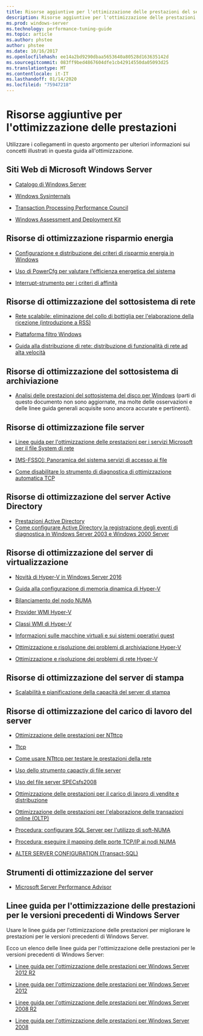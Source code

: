 ```yaml
---
title: Risorse aggiuntive per l'ottimizzazione delle prestazioni del server
description: Risorse aggiuntive per l'ottimizzazione delle prestazioni del server
ms.prod: windows-server
ms.technology: performance-tuning-guide
ms.topic: article
ms.author: phstee
author: phstee
ms.date: 10/16/2017
ms.openlocfilehash: ee14a2bd9290dbaa5653640a80528d163635142d
ms.sourcegitcommit: 083ff9bed4867604dfe1cb42914550da05093d25
ms.translationtype: MT
ms.contentlocale: it-IT
ms.lasthandoff: 01/14/2020
ms.locfileid: "75947218"
---
```

# <a name="additional-performance-tuning-resources"></a>Risorse aggiuntive per l'ottimizzazione delle prestazioni

Utilizzare i collegamenti in questo argomento per ulteriori informazioni sui concetti illustrati in questa guida all'ottimizzazione.

## <a name="microsoft-windows-server-websites"></a>Siti Web di Microsoft Windows Server
-   [Catalogo di Windows Server](http://www.windowsservercatalog.com/)

-   [Windows Sysinternals](https://technet.microsoft.com/sysinternals/default.aspx)

-   [Transaction Processing Performance Council](http://www.tpc.org/)

-   [Windows Assessment and Deployment Kit](https://developer.microsoft.com/windows/hardware/windows-assessment-deployment-kit)

## <a name="power-management-tuning-resources"></a>Risorse di ottimizzazione risparmio energia

-   [Configurazione e distribuzione dei criteri di risparmio energia in Windows](https://msdn.microsoft.com/library/windows/hardware/mt422910.aspx)

-   [Uso di PowerCfg per valutare l'efficienza energetica del sistema](https://technet.microsoft.com/library/cc748940.aspx)

-   [Interrupt-strumento per i criteri di affinità](https://support.microsoft.com/kb/252867)

## <a name="networking-subsystem-tuning-resources"></a>Risorse di ottimizzazione del sottosistema di rete

-   [Rete scalabile: eliminazione del collo di bottiglia per l'elaborazione della ricezione (introduzione a RSS)](https://download.microsoft.com/download/5/D/6/5D6EAF2B-7DDF-476B-93DC-7CF0072878E6/NDIS_RSS.doc)

-   [Piattaforma filtro Windows](https://msdn.microsoft.com/windows/hardware/gg463267.aspx)

-   [Guida alla distribuzione di rete: distribuzione di funzionalità di rete ad alta velocità](https://technet.microsoft.com/library/gg162681.aspx)

## <a name="storage-subsystem-tuning-resources"></a>Risorse di ottimizzazione del sottosistema di archiviazione

-   [Analisi delle prestazioni del sottosistema del disco per Windows](https://download.microsoft.com/download/e/b/a/eba1050f-a31d-436b-9281-92cdfeae4b45/subsys_perf.doc) (parti di questo documento non sono aggiornate, ma molte delle osservazioni e delle linee guida generali acquisite sono ancora accurate e pertinenti).

## <a name="file-server-tuning-resources"></a>Risorse di ottimizzazione file server

-   [Linee guida per l'ottimizzazione delle prestazioni per i servizi Microsoft per il file System di rete](https://technet.microsoft.com/library/bb463205.aspx)

-   [\[MS-FSSO\]: Panoramica del sistema servizi di accesso ai file](https://download.microsoft.com/download/5/0/1/501ED102-E53F-4CE0-AA6B-B0F93629DDC6/Windows/%5bMS-FSSO%5d.pdf)

-   [Come disabilitare lo strumento di diagnostica di ottimizzazione automatica TCP](https://support.microsoft.com/kb/967475)

## <a name="active-directory-server-tuning-resources"></a>Risorse di ottimizzazione del server Active Directory
-   [Prestazioni Active Directory](https://msdn.microsoft.com/library/windows/hardware/dn567654(v=vs.85).aspx)
-   [Come configurare Active Directory la registrazione degli eventi di diagnostica in Windows Server 2003 e Windows 2000 Server](https://support.microsoft.com/kb/314980)

## <a name="virtualization-server-tuning-resources"></a>Risorse di ottimizzazione del server di virtualizzazione

-   [Novità di Hyper-V in Windows Server 2016](https://technet.microsoft.com/windows-server-docs/compute/hyper-v/what-s-new-in-hyper-v-on-windows)

-   [Guida alla configurazione di memoria dinamica di Hyper-V](https://technet.microsoft.com/library/ff817651.aspx)

-   [Bilanciamento del nodo NUMA](https://blogs.technet.com/b/winserverperformance/archive/2009/12/10/numa-node-balancing.aspx)

-   [Provider WMI Hyper-V](https://msdn2.microsoft.com/library/cc136992(VS.85).aspx)

-   [Classi WMI di Hyper-V](https://msdn.microsoft.com/library/cc136986(VS.85).aspx)

-   [Informazioni sulle macchine virtuali e sui sistemi operativi guest](https://technet.microsoft.com/library/cc794868(v=ws.10))

-   [Ottimizzazione e risoluzione dei problemi di archiviazione Hyper-V](https://blogs.msdn.com/b/microsoft_press/archive/2013/07/24/new-book-optimizing-and-troubleshooting-hyper-v-storage.aspx)

-   [Ottimizzazione e risoluzione dei problemi di rete Hyper-V](https://blogs.msdn.com/b/microsoft_press/archive/2013/07/12/rtm-d-today-optimizing-and-troubleshooting-hyper-v-networking.aspx)

## <a name="print-server-tuning-resources"></a>Risorse di ottimizzazione del server di stampa

-   [Scalabilità e pianificazione della capacità del server di stampa](https://technet.microsoft.com/library/dn554243.aspx)

## <a name="server-workload-tuning-resources"></a>Risorse di ottimizzazione del carico di lavoro del server

-   [Ottimizzazione delle prestazioni per NTttcp](https://msdn.microsoft.com/library/windows/hardware/dn567663(v=vs.85).aspx)

-   [Ttcp](http://en.wikipedia.org/wiki/Ttcp)

-   [Come usare NTttcp per testare le prestazioni della rete](https://msdn.microsoft.com/windows/hardware/gg463264.aspx)

-   [Uso dello strumento capactiy di file server](https://msdn.microsoft.com/library/windows/hardware/dn567658(v=vs.85).aspx)

-   [Uso del file server SPECsfs2008](https://msdn.microsoft.com/library/windows/hardware/dn567653(v=vs.85).aspx)

-   [Ottimizzazione delle prestazioni per il carico di lavoro di vendite e distribuzione](https://msdn.microsoft.com/library/windows/hardware/dn567646(v=vs.85).aspx)

-   [Ottimizzazione delle prestazioni per l'elaborazione delle transazioni online (OLTP)](https://msdn.microsoft.com/library/windows/hardware/dn567642(v=vs.85).aspx)

-   [Procedura: configurare SQL Server per l'utilizzo di soft-NUMA](https://go.microsoft.com/fwlink/?LinkId=98292)

-   [Procedura: eseguire il mapping delle porte TCP/IP ai nodi NUMA](https://go.microsoft.com/fwlink/?LinkId=98293)

-   [ALTER SERVER CONFIGURATION (Transact-SQL)](https://msdn.microsoft.com/library/ee210585.aspx)


## <a name="server-tuning-tools"></a>Strumenti di ottimizzazione del server

-   [Microsoft Server Performance Advisor](https://msdn.microsoft.com/library/windows/hardware/dn481522(v=vs.85).aspx)

## <a name="performance-tuning-guidelines-for-previous-versions-of-windows-server"></a>Linee guida per l'ottimizzazione delle prestazioni per le versioni precedenti di Windows Server


Usare le linee guida per l'ottimizzazione delle prestazioni per migliorare le prestazioni per le versioni precedenti di Windows Server.

Ecco un elenco delle linee guida per l'ottimizzazione delle prestazioni per le versioni precedenti di Windows Server:

-   [Linee guida per l'ottimizzazione delle prestazioni per Windows Server 2012 R2](https://www.microsoft.com/download/details.aspx?id=51960)

-   [Linee guida per l'ottimizzazione delle prestazioni per Windows Server 2012](https://download.microsoft.com/download/0/0/B/00BE76AF-D340-4759-8ECD-C80BC53B6231/performance-tuning-guidelines-windows-server-2012.docx)

-   [Linee guida per l'ottimizzazione delle prestazioni per Windows Server 2008 R2](https://download.microsoft.com/download/6/B/2/6B2EBD3A-302E-4553-AC00-9885BBF31E21/Perf-tun-srv-R2.docx)

-   [Linee guida per l'ottimizzazione delle prestazioni per Windows Server 2008](https://download.microsoft.com/download/9/c/5/9c5b2167-8017-4bae-9fde-d599bac8184a/Perf-tun-srv.docx)
